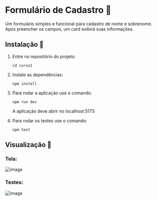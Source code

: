 # Formulário de Cadastro 📝
Um formulário simples e funcional para cadastro de nome e sobrenome. Após preencher os campos, um card exibirá suas informações.

## Instalação 🚀

1. Entre no repositório do projeto:
    ```
    cd curso1
    ```

2. Instale as dependências:
    ```
    npm install
    ```
    
3. Para rodar a aplicação use o comando:
   ```
   npm run dev
   ```
   A aplicação deve abrir no localhost:5173
   
5. Para rodar os testes use o comando:
   ```
   npm test
   ```
## Visualização 👀
### Tela:
![image](https://github.com/user-attachments/assets/4e4d8889-ea45-430b-8d9b-08b616ce3ebd)

### Testes:
![image](https://github.com/user-attachments/assets/006b320d-75b6-4f4f-a546-2c795a06e0a7)

